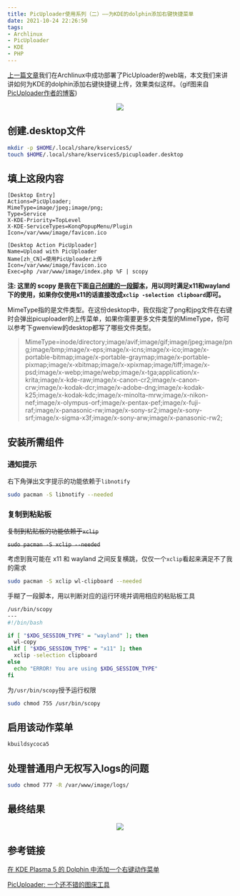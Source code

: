 ```yaml
---
title: PicUploader使用系列（二）——为KDE的dolphin添加右键快捷菜单
date: 2021-10-24 22:26:50
tags:
- Archlinux
- PicUploader
- KDE
- PHP
---
```


[上一篇文章](/2021/10/21/picuploader-on-archlinux-with-caddy/)我们在Archlinux中成功部署了PicUploader的web端，本文我们来讲讲如何为KDE的dolphin添加右键快捷键上传，效果类似这样。（gif图来自[PicUploader作者的博客](https://www.xiebruce.top/17.html))

<center><img src="https://img.xiebruce.top/2018/09/11/f4859eda8832f814486fc00df971e3cc.gif" width = "" height = ""></center>

## 创建.desktop文件

```bash
mkdir -p $HOME/.local/share/kservices5/
touch $HOME/.local/share/kservices5/picuploader.desktop
```

## 填上这段内容

```
[Desktop Entry]
Actions=PicUploader;
MimeType=image/jpeg;image/png;
Type=Service
X-KDE-Priority=TopLevel
X-KDE-ServiceTypes=KonqPopupMenu/Plugin
Icon=/var/www/image/favicon.ico

[Desktop Action PicUploader]
Name=Upload with PicUploader
Name[zh_CN]=使用PicUploader上传
Icon=/var/www/image/favicon.ico
Exec=php /var/www/image/index.php %F | scopy
```

**注: 这里的 scopy 是我在下面[自己创建的一段脚本](#复制到粘贴板)，用以同时满足x11和wayland下的使用，如果你仅使用x11的话直接改成`xclip -selection clipboard`即可。**

MimeType指的是文件类型。在这份desktop中，我仅指定了png和jpg文件在右键时会弹出picuploader的上传菜单，如果你需要更多文件类型的MimeType，你可以参考下gwenview的desktop都写了哪些文件类型。

> MimeType=inode/directory;image/avif;image/gif;image/jpeg;image/png;image/bmp;image/x-eps;image/x-icns;image/x-ico;image/x-portable-bitmap;image/x-portable-graymap;image/x-portable-pixmap;image/x-xbitmap;image/x-xpixmap;image/tiff;image/x-psd;image/x-webp;image/webp;image/x-tga;application/x-krita;image/x-kde-raw;image/x-canon-cr2;image/x-canon-crw;image/x-kodak-dcr;image/x-adobe-dng;image/x-kodak-k25;image/x-kodak-kdc;image/x-minolta-mrw;image/x-nikon-nef;image/x-olympus-orf;image/x-pentax-pef;image/x-fuji-raf;image/x-panasonic-rw;image/x-sony-sr2;image/x-sony-srf;image/x-sigma-x3f;image/x-sony-arw;image/x-panasonic-rw2;

## 安装所需组件

### 通知提示

右下角弹出文字提示的功能依赖于`libnotify`

```bash
sudo pacman -S libnotify --needed
```

### 复制到粘贴板

~~复制到粘贴板的功能依赖于`xclip`~~

~~`sudo pacman -S xclip --needed`~~

考虑到我可能在 x11 和 wayland 之间反复横跳，仅仅一个`xclip`看起来满足不了我的需求

```bash
sudo pacman -S xclip wl-clipboard --needed
```

手糊了一段脚本，用以判断对应的运行环境并调用相应的粘贴板工具

```bash
/usr/bin/scopy
---
#!/bin/bash

if [ "$XDG_SESSION_TYPE" = "wayland" ]; then
  wl-copy
elif [ "$XDG_SESSION_TYPE" = "x11" ]; then
  xclip -selection clipboard
else
  echo "ERROR! You are using $XDG_SESSION_TYPE"
fi
```

为`/usr/bin/scopy`授予运行权限

```bash
sudo chmod 755 /usr/bin/scopy
```

## 启用该动作菜单

```bash
kbuildsycoca5
```

## 处理普通用户无权写入logs的问题

```bash
sudo chmod 777 -R /var/www/image/logs/
```

## 最终结果

<center><img src="https://r2-reverse.5435486.xyz/uploads/2024/08/12/62f36f57f34aa.gif" width = "" height = ""></center>

## 参考链接

[在 KDE Plasma 5 的 Dolphin 中添加一个右键动作菜单](https://cnzhx.net/blog/kde-plasma-5-dolphin-add-action-menu-entry/)

[PicUploader: 一个还不错的图床工具](https://www.xiebruce.top/17.html)
